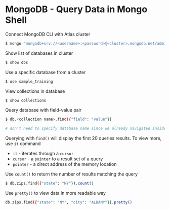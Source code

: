 # MongoDB - Query Data in Mongo Shell

Connect MongoDB CLI with Atlas cluster

```bash
$ mongo "mongodb+srv://<username>:<password>@<cluster>.mongodb.net/admin"
```

Show list of databases in cluster

```bash
$ show dbs
```

Use a specific database from a cluster

```bash
$ use sample_training
```

View collections in database

```bash
$ show collections
```

Query database with field-value pair

```bash
$ db.<collection name>.find({"field": "value"})

# don't need to specify database name since we already navigated inside
```

Querying with `find()` will display the first 20 queries results. To view more, use `it` command

- `it` - iterates through a `cursor`
- `cursor` - a `pointer` to a result set of a query
- `pointer` - a direct address of the memory location

Use `count()` to return the number of results matching the query

```bash
$ db.zips.find({"state": "NY"}).count()
```

Use `pretty()` to view data in more readable way

```bash
db.zips.find({"state": "NY", "city": "ALBANY"}).pretty()
```
